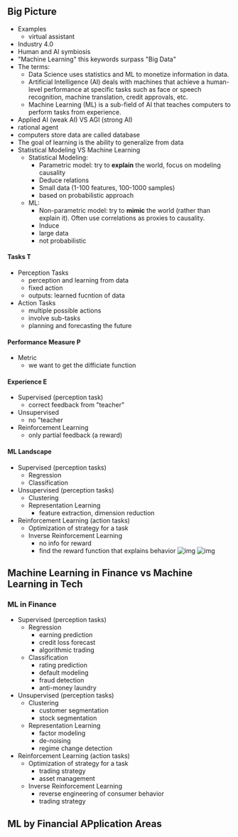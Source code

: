 Big Picture
-----------

- Examples
  - virtual assistant
- Industry 4.0
- Human and AI symbiosis
- "Machine Learning" this keywords surpass "Big Data"
- The terms:
  - Data Science uses statistics and ML to monetize information in data.
  - Artificial Intelligence (AI) deals with machines that achieve a human-level performance at specific tasks such as face or speech recognition, machine translation, credit approvals, etc.
  - Machine Learning (ML) is a sub-field of AI that teaches computers to perform tasks from experience.
- Applied AI (weak AI) VS AGI (strong AI)
- rational agent
- computers store data are called database
- The goal of learning is the ability to generalize from data
- Statistical Modeling VS Machine Learning
  - Statistical Modeling:
    - Parametric model: try to **explain** the world, focus on modeling causality
    - Deduce relations
    - Small data (1-100 features, 100-1000 samples)
    - based on probabilistic approach
  - ML:
    - Non-parametric model: try to **mimic** the world (rather than explain it). Often use correlations as proxies to causality.
    - Induce
    - large data
    - not probabilistic
    
#### Tasks T
- Perception Tasks
  - perception and learning from data
  - fixed action
  - outputs: learned fucntion of data
- Action Tasks
  - multiple possible actions
  - involve sub-tasks
  - planning and forecasting the future
#### Performance Measure P
- Metric
  - we want to get the difficiate function
#### Experience E
- Supervised (perception task)
  - correct feedback from "teacher"
- Unsupervised
  - no "teacher
- Reinforcement Learning
  - only partial feedback (a reward)

#### ML Landscape
- Supervised (perception tasks)
  - Regression
  - Classification
- Unsupervised (perception tasks)
  - Clustering
  - Representation Learning
    - feature extraction, dimension reduction
- Reinforcement Learning (action tasks)
  - Optimization of strategy for a task
  - Inverse Reinforcement Learning
    - no info for reward
    - find the reward function that explains behavior
![img](https://raw.githubusercontent.com/kin-cs/data_science_notebooks/master/ML_and_RL_in_Finance/imgs/Screen%20Shot%202018-07-16%20at%205.43.08%20PM.jpg?token=AZ9R99Mgd9FzePeWQ44gtESlX6H0DBRgks5bVaOgwA%3D%3D)
![img](https://raw.githubusercontent.com/kin-cs/data_science_notebooks/master/ML_and_RL_in_Finance/imgs/Screen%20Shot%202018-07-16%20at%205.47.52%20PM.jpg?token=AZ9R98pMnuAuCEkEfss5WtmcygtM16u9ks5bVaVYwA%3D%3D)

Machine Learning in Finance vs Machine Learning in Tech
-------------------------------------------------------

### ML in Finance 
- Supervised (perception tasks)
  - Regression
    - earning prediction
    - credit loss forecast
    - algorithmic trading
  - Classification
    - rating prediction
    - default modeling
    - fraud detection
    - anti-money laundry
- Unsupervised (perception tasks)
  - Clustering
    - customer segmentation
    - stock segmentation
  - Representation Learning
    - factor modeling
    - de-noising
    - regime change detection
- Reinforcement Learning (action tasks)
  - Optimization of strategy for a task
    - trading strategy
    - asset management
  - Inverse Reinforcement Learning
    - reverse engineering of consumer behavior
    - trading strategy
    
ML by Financial APplication Areas
---------------------------------
